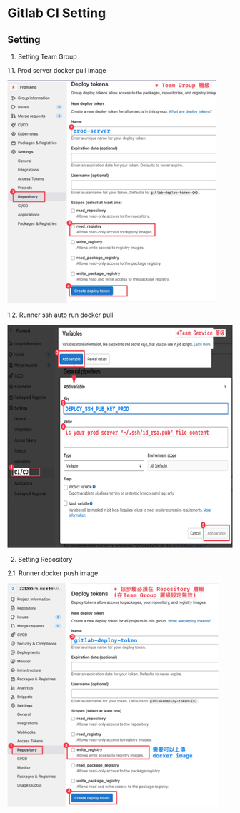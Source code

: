 # Gitlab CI Setting


## Setting

1. Setting Team Group

1.1. Prod server docker pull image

<img src="../assets/ci_setting_deploy_token_by_server_pull.webp" height="500"/>

1.2. Runner ssh auto run docker pull

<img src="../assets/ci_seeting_deploy_ssh_key_by_runner.webp" height="500"/>

2. Setting Repository

2.1. Runner docker push image

<img src="../assets/ci_setting_deploy_token_by_runner_push.webp" height="500"/>
